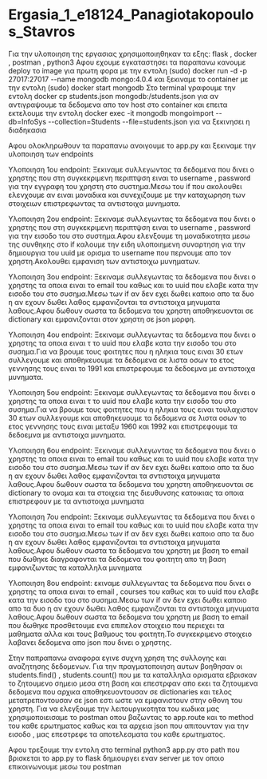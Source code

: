 # Ergasia_1_e18124_Panagiotakopoulos_Stavros

Για την υλοποιηση της εργασιας χρησιμοποιηθηκαν τα εξης: flask , docker , postman , python3
Αφου εχουμε εγκαταστησει τα παραπανω κανουμε deploy τo image για πρωτη φορα με την εντολη (sudo) docker run -d -p 27017:27017 --name mongodb mongo:4.0.4 και ξεκιναμε το container με την εντολη (sudo) docker start mongodb
Στο terminal γραφουμε την εντολη docker cp students.json mongodb:/students.json για αν αντιγραψουμε τα δεδομενα απο τον host στο container και επειτα εκτελουμε την εντολη docker exec -it mongodb mongoimport --db=InfoSys --collection=Students --file=students.json για να ξεκινησει η διαδηκασια

Αφου ολοκληρωθουν τα παραπανω ανοιγουμε το app.py και ξεκιναμε την υλοποιηση των endpoints

Υλοποιηση 1ου endpoint:
Ξεκιναμε συλλεγωντας τα δεδομενα που δινει ο χρηστης που στη συγκεκριμενη περιπτψση ειναι το username , password για την εγγραφη του χρηστη στο συστημα.Μεσω του if που ακολουθει ελενχουμε αν ειναι μοναδικα και συνεχιζουμε με την καταχωρηση των στοιχειων επιστρεφωντας τα αντιστοιχα μυνηματα.

Υλοποιηση 2ου endpoint:
Ξεκιναμε συλλεγωντας τα δεδομενα που δινει ο χρηστης που στη συγκεκριμενη περιπτψση ειναι το username , password για την εισοδο του στο συστημα.Αφου ελενξουμε τη μοναδικοτητα μεσω της συνθηκης στο if καλουμε την ειδη υλοποιημενη συναρτηση για την δημιουργια του uuid με ορισμα το username που περνουμε απο τον χρηστη.Ακολουθει εμφανιση των αντιστοιχω μυνηματων.

Υλοποιηση 3ου endpoint:
Ξεκιναμε συλλεγωντας τα δεδομενα που δινει ο χρηστης τα οποια ειναι το email του καθως και το uuid που ελαβε κατα την εισοδο του στο συσημα.Μεσω των if αν δεν εχει δωθει καποιο απο τα δυο η αν εχουν δωθει λαθος εμφανιζονται τα σντιστοιχα μηνυματα λαθους.Αφου δωθουν σωστα τα δεδομενα του χρηστη αποθηκευονται σε dictionary και εμφανιζονται στον χρηστη σε json  μορφη.

Υλοποιηση 4ου endpoint:
Ξεκιναμε συλλεγωντας τα δεδομενα που δινει ο χρηστης τα οποια ειναι τ το uuid που ελαβε κατα την εισοδο του στο συσημα.Για να βρουμε τους φοιτητες που η ηληκια τους ειναι 30 ετων συλλεγουμε και αποθηκευουμε τα δεδομενα σε λιστα οσων το ετος γεννησης τους ειναι το 1991 και επιστρεφουμε τα δεδοεμνα με αντιστοιχα μυνηματα.

Υλοποιηση 5ου endpoint:
Ξεκιναμε συλλεγωντας τα δεδομενα που δινει ο χρηστης τα οποια ειναι τ το uuid που ελαβε κατα την εισοδο του στο συσημα.Για να βρουμε τους φοιτητες που η ηληκια τους ειναι τουλαχιστον 30 ετων συλλεγουμε και αποθηκευουμε τα δεδομενα σε λιστα οσων το ετος γεννησης τους ειναι μεταξυ 1960 και 1992 και επιστρεφουμε τα δεδοεμνα με αντιστοιχα μυνηματα.

Υλοποιηση 6ου endpoint:
Ξεκιναμε συλλεγωντας τα δεδομενα που δινει ο χρηστης τα οποια ειναι το email του καθως και το uuid που ελαβε κατα την εισοδο του στο συσημα.Μεσω των if αν δεν εχει δωθει καποιο απο τα δυο η αν εχουν δωθει λαθος εμφανιζονται τα σντιστοιχα μηνυματα λαθους.Αφου δωθουν σωστα τα δεδομενα του χρηστη αποθηκευονται σε dictionary το ονομα και τα στοιχεια της διευθυνσης κατοικιας τα οποια επιστρεφουν με τα αντιστοιχα μυνηματα 

Υλοποιηση 7ου endpoint:
Ξεκιναμε συλλεγωντας τα δεδομενα που δινει ο χρηστης τα οποια ειναι το email του καθως και το uuid που ελαβε κατα την εισοδο του στο συσημα.Μεσω των if αν δεν εχει δωθει καποιο απο τα δυο η αν εχουν δωθει λαθος εμφανιζονται τα σντιστοιχα μηνυματα λαθους.Αφου δωθουν σωστα τα δεδομενα του χρηστη με βαση το email που δωθηκε διαγραφονται τα δεδομενα του φοιτητη απο τη βαση εμφανιζωντας τα καταλληλα μυνηματα

Υλοποιηση 8ου endpoint:
εκιναμε συλλεγωντας τα δεδομενα που δινει ο χρηστης τα οποια ειναι το email , courses  του καθως και το uuid που ελαβε κατα την εισοδο του στο συσημα.Μεσω των if αν δεν εχει δωθει καποιο απο τα δυο η αν εχουν δωθει λαθος εμφανιζονται τα σντιστοιχα μηνυματα λαθους.Αφου δωθουν σωστα τα δεδομενα του χρηστη με βαση το email που δωθηκε προσθετουμε ενα επιπελον στοιχειο που περιεχει τα μαθηματα αλλα και τους βαθμους του φοιτητη.Το συγκεκριμενο στοιχειο λαβανει δεδομενα απο json που δινει ο χρηστης.

Στην παπραπανω αναφορα  εγινε συχνη χρηση της συλλογης και αναζητησης δεδομενων.
Για την πραγματοποιηση αυτων βοηθησαν οι students.find() , students.count() που με τα καταλληλα ορισματα εβρισκαν το ζητουμενο σημειο μεσα στη βαση και επεστρφαν απο εκει τα ζητουμενα δεδομενα που αρχικα αποθηκευοντουσαν σε dictionaries και τελος μετατρεποντουσαν σε json εστι ωστε να εμφανιστουν στην οθονη του χρηστη.
Για να ελεγξουμε την λειτουργικοτητα του κωδικα μας χρησιμοποιεισαμε το postman οπου βαζωντας το app.route και το method του καθε ερωτηματος καθως και τα αρχεια json που απιτουνταν για την εισοδο , μας επεστρεφε τα αποτελεσματα του καθε ερωτηματος.

Αφου τρεξουμε την εντολη στο terminal python3 app.py στο path που βρισκεται το app.py το flask δημιουργει εναν server με τον οποιο επικοινωνουμε μεσω του postman
